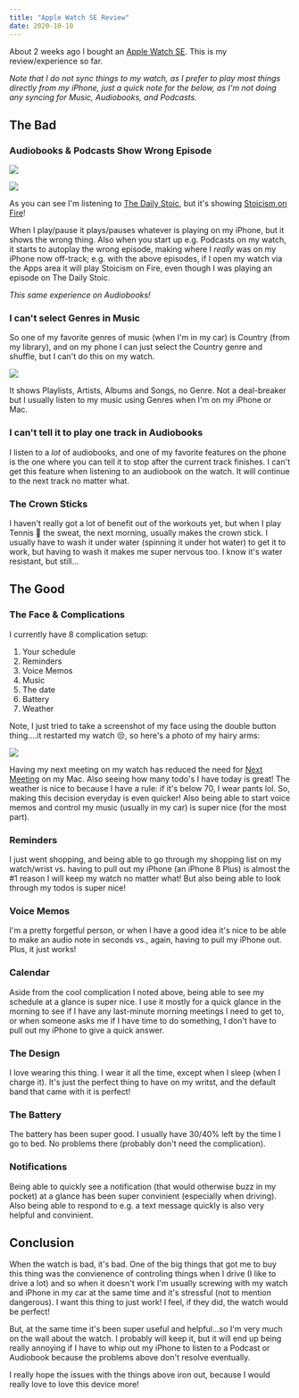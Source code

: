 ```yaml
---
title: "Apple Watch SE Review"
date: 2020-10-10
---
```


About 2 weeks ago I bought an [Apple Watch SE](https://www.apple.com/apple-watch-se/). This is my review/experience so far. 

_Note that I do not sync things to my watch, as I prefer to play most things directly from my iPhone, just a quick note for the below, as I'm not doing any syncing for Music, Audiobooks, and Podcasts._

## The Bad

### Audiobooks & Podcasts Show Wrong Episode

![](/images/2308529140/IMG_0905.JPG)

![](/images/2308529140/IMG_0906.PNG)

As you can see I'm listening to [The Daily Stoic](https://dailystoic.com/podcast/), but it's showing [Stoicism on Fire](https://podcasts.apple.com/us/podcast/stoicism-on-fire/id1368482721)!

When I play/pause it plays/pauses whatever is playing on my iPhone, but it shows the wrong thing. Also when you start up e.g. Podcasts on my watch, it starts to autoplay the wrong episode, making where I _really_ was on my iPhone now off-track; e.g. with the above episodes, if I open my watch via the Apps area it will play Stoicism on Fire, even though I was playing an episode on The Daily Stoic.

_This same experience on Audiobooks!_

### I can't select Genres in Music

So one of my favorite genres of music (when I'm in my car) is Country (from my library), and on my phone I can just select the Country genre and shuffle, but I can't do this on my watch.

![](/images/2308529140/IMG_0909.jpg)

It shows Playlists, Artists, Albums and Songs, no Genre. Not a deal-breaker but I usually listen to my music using Genres when I'm on my iPhone or Mac.

### I can't tell it to play one track in Audiobooks

I listen to a _lot_ of audiobooks, and one of my favorite features on the phone is the one where you can tell it to stop after the current track finishes. I can't get this feature when listening to an audiobook on the watch. It will continue to the next track no matter what.

### The Crown Sticks

I haven't really got a lot of benefit out of the workouts yet, but when I play Tennis 🎾 the sweat, the next morning, usually makes the crown stick. I usually have to wash it under water (spinning it under hot water) to get it to work, but having to wash it makes me super nervous too. I know it's water resistant, but still...

## The Good

### The Face & Complications

I currently have 8 complication setup:

1. Your schedule
2. Reminders
3. Voice Memos
4. Music
5. The date
6. Battery
7. Weather

Note, I just tried to take a screenshot of my face using the double button thing....it restarted my watch 😒, so here's a photo of my hairy arms:

![](/images/2308529140/IMG_0912.jpg)

Having my next meeting on my watch has reduced the need for [Next Meeting](https://apps.apple.com/us/app/next-meeting/id1017470484?mt=12) on my Mac. Also seeing how many todo's I have today is great! The weather is nice to because I have a rule: if it's below 70, I wear pants lol. So, making this decision everyday is even quicker! Also being able to start voice memos and control my music (usually in my car) is super nice (for the most part).

### Reminders

I just went shopping, and being able to go through my shopping list on my watch/wrist vs. having to pull out my iPhone (an iPhone 8 Plus) is almost the #1 reason I will keep my watch no matter what! But also being able to look through my todos is super nice!

### Voice Memos

I'm a pretty forgetful person, or when I have a good idea it's nice to be able to make an audio note in seconds vs., again, having to pull my iPhone out. Plus, it just works!

### Calendar

Aside from the cool complication I noted above, being able to see my schedule at a glance is super nice. I use it mostly for a quick glance in the morning to see if I have any last-minute morning meetings I need to get to, or when someone asks me if I have time to do something, I don't have to pull out my iPhone to give a quick answer.

### The Design

I love wearing this thing. I wear it all the time, except when I sleep (when I charge it). It's just the perfect thing to have on my writst, and the default band that came with it is perfect!

### The Battery

The battery has been super good. I usually have 30/40% left by the time I go to bed. No problems there (probably don't need the complication).

### Notifications

Being able to quickly see a notification (that would otherwise buzz in my pocket) at a glance has been super convinient (especially when driving). Also being able to respond to e.g. a text message quickly is also very helpful and convinient.

## Conclusion

When the watch is bad, it's bad. One of the big things that got me to buy this thing was the convienence of controling things when I drive (I like to drive a lot) and so when it doesn't work I'm usually screwing with my watch and iPhone in my car at the same time and it's stressful (not to mention dangerous). I want this thing to just work! I feel, if they did, the watch would be perfect!

But, at the same time it's been super useful and helpful...so I'm very much on the wall about the watch. I probably will keep it, but it will end up being really annoying if I have to whip out my iPhone to listen to a Podcast or Audiobook because the problems above don't resolve eventually.

I really hope the issues with the things above iron out, because I would really love to love this device more!
